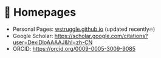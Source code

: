# 📎 Homepages
- Personal Pages: [wstruggle.github.io](https://github.com/wstruggle/wstruggle.github.io) (updated recently🔥)
- Google Scholar: https://scholar.google.com/citations?user=DexiDloAAAAJ&hl=zh-CN
- ORCID: https://orcid.org/0009-0005-3009-9085

